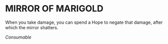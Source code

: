 ﻿---
tags:
  - Item
  - Consumable
name: 'MIRROR OF MARIGOLD'
description: 'When you take damage, you can spend a Hope to negate that damage, after which the mirror shatters.'
---

# MIRROR OF MARIGOLD

When you take damage, you can spend a Hope to negate that damage, after which the mirror shatters.

*Consumable*
